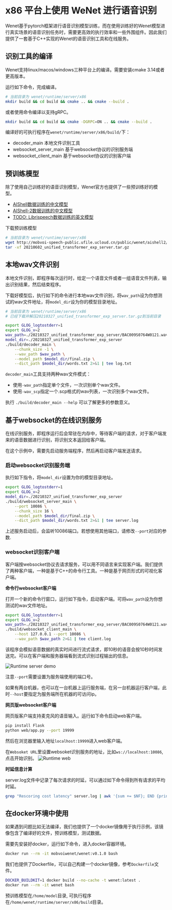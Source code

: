# x86 平台上使用 WeNet 进行语音识别

Wenet基于pytorch框架进行语音识别模型训练，而在使用训练好的Wenet模型进行真实场景的语音识别任务时，需要更高效的执行效率和一些外围组件。因此我们提供了一套基于C++实现的Wenet的语音识别工具和在线服务。

## 识别工具的编译

Wenet支持linux/macos/windows三种平台上的编译。需要安装cmake 3.14或者更高版本。

运行如下命令，完成编译。
``` sh
# 当前目录为 wenet/runtime/server/x86
mkdir build && cd build && cmake .. && cmake --build .
```
或者使用命令编译以支持gRPC。
``` sh
mkdir build && cd build && cmake -DGRPC=ON .. && cmake --build .
```

编译好的可执行程序在`wenet/runtime/server/x86/build/`下：

* decoder_main 本地文件识别工具
* websocket_server_main 基于websocket协议的识别服务端
* websocket_client_main 基于websocket协议的识别客户端

## 预训练模型

除了使用自己训练好的语音识别模型，Wenet官方也提供了一些预训练好的模型。

* [AIShell数据训练的中文模型](http://mobvoi-speech-public.ufile.ucloud.cn/public/wenet/aishell/20210601_unified_transformer_server.tar.gz)
* [AIShell-2数据训练的中文模型](http://mobvoi-speech-public.ufile.ucloud.cn/public/wenet/aishell2/20210602_unified_transformer_server.tar.gz)
* [TODO: Librispeech数据训练的英文模型](link)

下载预训练模型
``` sh
# 当前目录为 wenet/runtime/server/x86
wget http://mobvoi-speech-public.ufile.ucloud.cn/public/wenet/aishell2/20210602_unified_transformer_exp_server.tar.gz
tar -xf 20210602_unified_transformer_exp_server.tar.gz
```


## 本地wav文件识别

本地文件识别，即程序每次运行时，给定一个语音文件或者一组语音文件列表，输出识别结果，然后结束程序。

下载好模型后，执行如下的命令进行本地wav文件识别，将`wav_path`设为你想测试的wav文件地址，将`model_dir`设为你的模型目录地址。

``` sh
# 当前目录为 wenet/runtime/server/x86
# 已经下载并解压20210327_unified_transformer_exp_server.tar.gz到当前目录

export GLOG_logtostderr=1
export GLOG_v=2
wav_path=./20210327_unified_transformer_exp_server/BAC009S0764W0121.wav
model_dir=./20210327_unified_transformer_exp_server
./build/decoder_main \
    --chunk_size -1 \
    --wav_path $wav_path \
    --model_path $model_dir/final.zip \
    --dict_path $model_dir/words.txt 2>&1 | tee log.txt
```

`decoder_main`工具支持两种wav文件模式：
 * 使用`-wav_path`指定单个文件，一次识别单个wav文件。
 * 使用`-wav_scp`指定一个.scp格式的wav列表，一次识别多个wav文件。


执行 `./build/decoder_main --help`  可以了解更多的参数意义。


## 基于websocket的在线识别服务

在线识别服务，即程序运行后会常驻在内存中，等待客户端的请求，对于客户端发来的语音数据进行识别，将识别文本返回给客户端。

在这个示例中，需要先启动服务端程序，然后再启动客户端发送请求。

### 启动websocket识别服务端

执行如下指令，将`model_dir`设置为你的模型目录地址。
``` sh
export GLOG_logtostderr=1
export GLOG_v=2
model_dir=./20210327_unified_transformer_exp_server
./build/websocket_server_main \
    --port 10086 \
    --chunk_size 16 \
    --model_path $model_dir/final.zip \
    --dict_path $model_dir/words.txt 2>&1 | tee server.log
```

上述服务启动后，会监听10086端口。若想使用其他端口，请修改`--port`对应的参数.

### websocket识别客户端

客户端按websocket协议去请求服务，可以用不同语言来实现客户端。我们提供了两种客户端，一种是基于C++的命令行工具。一种是基于网页形式的可视化客户端。

**命令行websocket客户端**

打开一个新的命令行窗口，运行如下指令，启动客户端。可将`wav_path`设为你想测试的wav文件地址。

```sh
export GLOG_logtostderr=1
export GLOG_v=2
wav_path=./20210327_unified_transformer_exp_server/BAC009S0764W0121.wav
./build/websocket_client_main \
    --host 127.0.0.1 --port 10086 \
    --wav_path $wav_path 2>&1 | tee client.log
```

该程序会模拟语音数据的真实时间进行流式请求，即10秒的语音会按10秒时间发送完。可以在客户端和服务器端看到流式识别过程输出的信息。


![Runtime server demo](../../../docs/images/runtime_server.gif)

注意`--port`需要设置为服务端使用的端口号。

如果有两台机器，也可以在一台机器上运行服务端，在另一台机器运行客户端，此时`--host`要指定为服务端所在机器的可访问ip。


**网页版websocket客户端**

网页版客户端支持麦克风的语音输入。运行如下命令启动web客户端。

``` sh
pip install Flask
python web/app.py --port 19999
```

然后在浏览器里输入地址`localhost:19999`进入web客户端。

在`Websoket URL`里设置websoket识别服务的地址，比如`ws://localhost:10086`, 点击开始识别。
![Runtime web](../../../docs/images/runtime_web.png)


**时延信息计算**

server.log文件中记录了每次请求的时延，可以通过如下命令得到所有请求的平均时延。
``` sh
grep "Rescoring cost latency" server.log | awk '{sum += $NF}; END {print sum/NR}'
```


## 在docker环境中使用

如果遇到问题比如无法编译，我们也提供了一个docker镜像用于执行示例，该镜像包含了编译好的文件，预训练模型，测试数据。

需要先安装好docker，运行如下命令，进入docker容器环境。

``` sh
docker run --rm -it mobvoiwenet/wenet:v0.1.0 bash
```

我们也提供了Dockerfile，可以自己构建一个docker镜像，参考`Dockerfile`文件。
``` sh
DOCKER_BUILDKIT=1 docker build --no-cache -t wenet:latest .
docker run --rm -it wenet bash
```

预训练模型在`/home/model`目录, 可执行程序在`/home/wenet/runtime/server/x86/build`目录。
